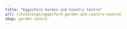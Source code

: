 ```yaml
---
title: "Eggesford Garden and Country Centre"
url: /chulmleigh/eggesford-garden-and-country-centre/
shop: garden centre
---
```


